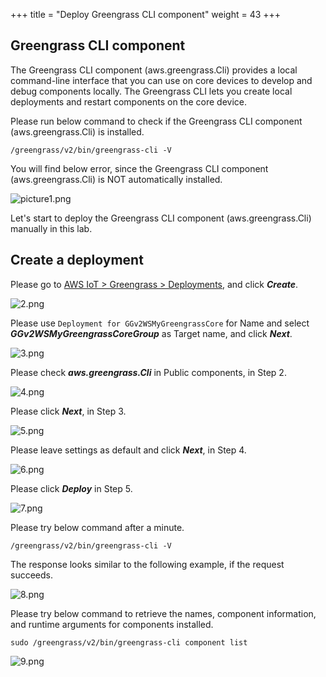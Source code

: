 +++
title = "Deploy Greengrass CLI component"
weight = 43
+++

## Greengrass CLI component

The Greengrass CLI component (aws.greengrass.Cli) provides a local command-line interface that you can use on core devices to develop and debug components locally. The Greengrass CLI lets you create local deployments and restart components on the core device.

Please run below command to check if the Greengrass CLI component (aws.greengrass.Cli) is installed.

``` shell
/greengrass/v2/bin/greengrass-cli -V
```

You will find below error, since the Greengrass CLI component (aws.greengrass.Cli) is NOT automatically installed.

![picture1.png](/images/3/3/picture1.png)

Let's start to deploy the Greengrass CLI component (aws.greengrass.Cli) manually in this lab.

## Create a deployment

Please go to [AWS IoT > Greengrass > Deployments](https://console.aws.amazon.com/iot/home?#/greengrass/v2/deployments), and click ***Create***.

![2.png](/images/3/3/2.png)

Please use ```Deployment for GGv2WSMyGreengrassCore``` for Name and select ***GGv2WSMyGreengrassCoreGroup*** as Target name, and click ***Next***.

![3.png](/images/3/3/3.png)

Please check ***aws.greengrass.Cli*** in Public components, in Step 2.

![4.png](/images/3/3/4.png)

Please click ***Next***, in Step 3.

![5.png](/images/3/3/5.png)

Please leave settings as default and click ***Next***, in Step 4.

![6.png](/images/3/3/6.png)

Please click ***Deploy*** in Step 5.

![7.png](/images/3/3/7.png)

Please try below command after a minute.

``` shell
/greengrass/v2/bin/greengrass-cli -V
```

The response looks similar to the following example, if the request succeeds.

![8.png](/images/3/3/8.png)

Please try below command to retrieve the names, component information, and runtime arguments for components installed.

``` shell
sudo /greengrass/v2/bin/greengrass-cli component list
```

![9.png](/images/3/3/9.png)
